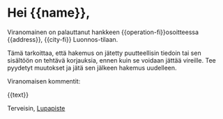 # Hei {{name}},

Viranomainen on palauttanut hankkeen {{operation-fi}}osoitteessa {{address}}, {{city-fi}} Luonnos-tilaan.

T&auml;m&auml; tarkoittaa, ett&auml; hakemus on j&auml;tetty puutteellisin tiedoin tai sen sis&auml;lt&ouml;&ouml;n on teht&auml;v&auml; korjauksia, ennen kuin se voidaan j&auml;tt&auml;&auml; vireille. Tee pyydetyt muutokset ja j&auml;t&auml; sen j&auml;lkeen hakemus uudelleen.

Viranomaisen kommentit:

{{text}}

Terveisin,
[Lupapiste](https://www.lupapiste.fi)
